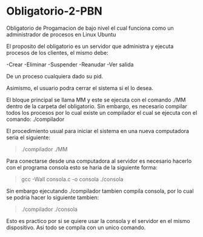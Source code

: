 # Obligatorio-2-PBN
Obligatorio de Progamacion de bajo nivel el cual funciona como un administrador de procesos en Linux Ubuntu

El proposito del obligatorio es un servidor que administra y ejecuta procesos de los clientes, el mismo debe:

-Crear
-Eliminar
-Suspender
-Reanudar
-Ver salida

De un proceso cualquiera dado su pid.

Asimismo, el usuario podra cerrar el sistema si el lo desea.

El bloque principal se llama MM y este se ejecuta con el comando ./MM dentro de la carpeta del obligatorio. Sin embargo,
es necesario compilar todos los procesos por lo cual existe un compilador el cual se ejecuta con el comando:
./compilador

El procedimiento usual para iniciar el sistema en una nueva computadora seria el siguiente:
> ./compilador
> ./MM

 Para conectarse desde una computadora al servidor es necesario hacerlo con el programa consola
 esto se haria de la siguiente forma:
 > gcc -Wall consola.c -o consola
 > ./consola
 
 Sin embargo ejecutando ./compilador tambien compila consola, por lo cual se podria hacer lo siguiente tambien:
 > ./compilador
 > ./consola
 
 Esto es practico por si se quiere usar la consola y el servidor en el mismo dispositivo. Asi todo se compila con un
 unico comando.
